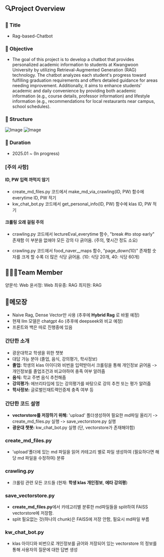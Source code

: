 ## 🔍Project Overview

### 📌 Title
- Rag-based-Chatbot

### 📌 Objective
- The goal of this project is to develop a chatbot that provides personalized academic information to students at Kwangwoon University by utilizing Retrieval-Augmented Generation (RAG) technology. The chatbot analyzes each student's progress toward fulfilling graduation requirements and offers detailed guidance for areas needing improvement. Additionally, it aims to enhance students' academic and daily convenience by providing both academic information (e.g., course details, professor information) and lifestyle information (e.g., recommendations for local restaurants near campus, school schedules).

### 📌 Structure
![Image](https://github.com/user-attachments/assets/9f1b6372-eb7f-4e88-b16c-e157e98c4855)
![Image](https://github.com/user-attachments/assets/7c43a3da-a7e4-41ed-b13f-9253739a1594)

### 📌 Duration
- 2025.01 ~ (In progress)

### [주의 사항]
#### ID, PW 입력 까먹지 않기
- create_md_files.py 코드에서 make_md_via_crawling(ID, PW) 함수에 everytime ID, PW 적기 
- kw_chat_bot.py 코드에서 get_personal_info(ID, PW) 함수에 klas ID, PW 적기


#### 크롤링 오래 걸림 주의
- crawling.py 코드에서 lectureEval_everytime 함수, "break #to stop early" 존재함
이 부분을 없애야 모든 강의 다 긁어옴. (주의, 몇시간 정도 소요)

-  crawling.py 코드에서 food_naver__maps 함수, "page_down(10)" 존재함
숫자를 크게 할 수록 더 많은 식당 긁어옴. (10: 식당 20개, 40: 식당 60개)


## 🧑‍🤝‍🧑Team Member
양문석: Web 
윤서정: Web
최유종: RAG
최지원: RAG


## 📝메모장

- Naive Rag, Dense Vector만 사용 (추후에 **Hybrid Rag** 로 바뀔 예정)
- 현재 llm 모델은 chatgpt 4o (추후에 deepseek와 비교 예정)
- 프론트와 백은 따로 진행중에 있음


### 간단한 소개
- 광운대학교 학생을 위한 챗봇
- 대답 가능 분야 (졸업, 음식, 강의평가, 학사정보)
- **졸업:** 학생의 klas 아이디와 비번을 입력받아서 크롤링을 통해 개인정보 긁어옴 -> 개인정보를 졸업조건과 비교야하여 충족 여부 알려줌
- **음식:** 학교 주변 음식 추천해줌
- **강의평가:** 에브리타임에 있는 강의평가를 바탕으로 강의 추천 또는 평가 알려줌
- **학사정보:** 글로벌인재트랙인증제 충족 여부 등



### 간단한 코드 설명
- **vectorstore를 저장하기 위해:** 'upload' 폴더생성하여 필요한 md파일 올리기 -> create_md_files.py 실행 -> save_vectorstore.py 실행
- **광운대 챗봇:** kw_chat_bot.py 실행 (단, vectorstore가 존재해야함) 


### **create_md_files.py**
- 'upload'폴더에 있는 md 파일을 읽어 카테고리 별로 파일 생성하여 (필요하다면 해당 md 파일을 수정하여) 분류  


### **crawling.py**
- 크롤링 관련 모든 코드들 (현재: **학생 klas 개인정보**, **에타 강의평**)


### **save_vectorstore.py**
- **create_md_files.py**에서 카테고리별 분류한 md파일들을 split하여 FAISS vectorstore에 저장함.
- split 필요없는 것(하나의 chunk)은 FAISS에 저장 안함, 필요시 md파일 부름 


### **kw_chat_bot.py**
- klas 아이디와 비번으로 개인정보를 긁어와 저장되어 있는 vectorstore 의 정보를 통해 사용자의 질문에 대한 답변 생성





